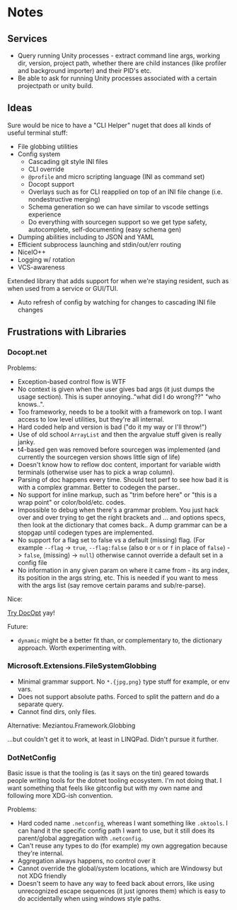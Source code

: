 # Notes

## Services

* Query running Unity processes - extract command line args, working dir, version, project path, whether there are child instances (like profiler and background importer) and their PID's etc.
* Be able to ask for running Unity processes associated with a certain projectpath or unity build.

## Ideas

Sure would be nice to have a "CLI Helper" nuget that does all kinds of useful terminal stuff:

* File globbing utilities
* Config system
  * Cascading git style INI files
  * CLI override
  * `@profile` and micro scripting language (INI as command set)
  * Docopt support
  * Overlays such as for CLI reapplied on top of an INI file change (i.e. nondestructive merging)
  * Schema generation so we can have similar to vscode settings experience
  * Do everything with sourcegen support so we get type safety, autocomplete, self-documenting (easy schema gen)
* Dumping abilities including to JSON and YAML
* Efficient subprocess launching and stdin/out/err routing 
* NiceIO++
* Logging w/ rotation
* VCS-awareness

Extended library that adds support for when we're staying resident, such as when used from a service or GUI/TUI.

* Auto refresh of config by watching for changes to cascading INI file changes


## Frustrations with Libraries

### Docopt.net

Problems:

* Exception-based control flow is WTF
* No context is given when the user gives bad args (it just dumps the usage section). This is super annoying.."what did I do wrong??" "who knows..".
* Too frameworky, needs to be a toolkit with a framework on top. I want access to low level utilities, but they're all internal.
* Hard coded help and version is bad ("do it my way or I'll throw!")
* Use of old school `ArrayList` and then the argvalue stuff given is really janky.
* t4-based gen was removed before sourcegen was implemented (and currently the sourcegen version shows little sign of life)
* Doesn't know how to reflow doc content, important for variable width terminals (otherwise user has to pick a wrap column).
* Parsing of doc happens every time. Should test perf to see how bad it is with a complex grammar. Better to codegen the parser..
* No support for inline markup, such as "trim before here" or "this is a wrap point" or color/bold/etc. codes.
* Impossible to debug when there's a grammar problem. You just hack over and over trying to get the right brackets and ... and options specs, then look at the dictionary that comes back.. A dump grammar can be a stopgap until codegen types are implemented.
* No support for a flag set to false vs a default (missing) flag. (For example `--flag` -> `true`, `--flag:false` (also `0` or `n` or `f` in place of `false`) -> `false`, (missing) -> `null`) otherwise cannot override a default set in a config file
* No information in any given param on where it came from - its arg index, its position in the args string, etc. This is needed if you want to mess with the args list (say remove certain params and sub/re-parse).

Nice:

[Try DocOpt](try.docopt.org) yay!

Future:

* `dynamic` might be a better fit than, or complementary to, the dictionary approach. Worth experimenting with.

### Microsoft.Extensions.FileSystemGlobbing

* Minimal grammar support. No `*.{jpg,png}` type stuff for example, or env vars.
* Does not support absolute paths. Forced to split the pattern and do a separate query.
* Cannot find dirs, only files.

Alternative: Meziantou.Framework.Globbing

...but couldn't get it to work, at least in LINQPad. Didn't pursue it further.

### DotNetConfig

Basic issue is that the tooling is (as it says on the tin) geared towards people writing tools for the dotnet tooling ecosystem. I'm not doing that. I want something that feels like gitconfig but with my own name and following more XDG-ish convention.

Problems:

* Hard coded name `.netconfig`, whereas I want something like `.oktools`. I can hand it the specific config path I want to use, but it still does its parent/global aggregation with `.netconfig`.
* Can't reuse any types to do (for example) my own aggregation because they're internal.
* Aggregation always happens, no control over it
* Cannot override the global/system locations, which are Windowsy but not XDG friendly
* Doesn't seem to have any way to feed back about errors, like using unrecognized escape sequences (it just ignores them) which is easy to do accidentally when using windows style paths.  
